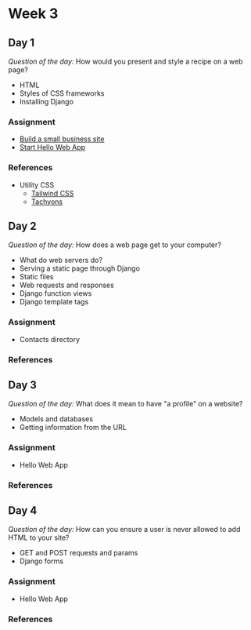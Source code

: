 # Week 3

## Day 1

_Question of the day:_ How would you present and style a recipe on a web page?

- HTML
- Styles of CSS frameworks
- Installing Django

### Assignment

- [Build a small business site](https://classroom.github.com/a/EW0480hc)
- [Start Hello Web App](https://classroom.github.com/a/BSj1UPoi)

### References

- Utility CSS
  - [Tailwind CSS](https://tailwindcss.com/docs/what-is-tailwind/)
  - [Tachyons](http://tachyons.io/)

## Day 2

_Question of the day:_ How does a web page get to your computer?

- What do web servers do?
- Serving a static page through Django
- Static files
- Web requests and responses
- Django function views
- Django template tags

### Assignment

- Contacts directory

### References

## Day 3

_Question of the day:_ What does it mean to have "a profile" on a website?

- Models and databases
- Getting information from the URL

### Assignment

- Hello Web App

### References

## Day 4

_Question of the day:_ How can you ensure a user is never allowed to add HTML to your site?

- GET and POST requests and params
- Django forms

### Assignment

- Hello Web App

### References

